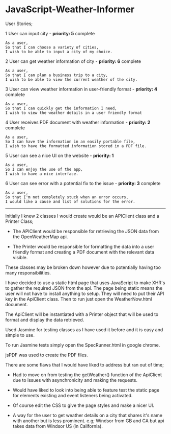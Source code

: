 # JavaScript-Weather-Informer
User Stories;

1 User can input city - **priority: 5** complete
```
As a user,
So that I can choose a variety of cities,
I wish to be able to input a city of my choice.
```

2 User can get weather information of city - **priority: 6** complete
```
As a user,
So that I can plan a business trip to a city,
I wish to be able to view the current weather of the city.
```

3 User can view weather information in user-friendly format - **priority: 4** complete
```
As a user,
So that I can quickly get the information I need,
I wish to view the weather details in a user friendly format
```

4 User receives PDF document with weather information - **priority: 2** complete
```
As a user,
So I can have the information in an easily portable file,
I wish to have the formatted information stored in a PDF file.
```

5 User can see a nice UI on the website - **priority: 1**
```
As a user,
So I can enjoy the use of the app,
I wish to have a nice interface.
```

6 User can see error with a potential fix to the issue - **priority: 3** complete
```
As a user,
So that I'm not completely stuck when an error occurs,
I would like a cause and list of solutions for the error.
```

---

Initially I knew 2 classes I would create would be an APIClient class
and a Printer Class;

- The APIClient would be responsible for retrieving the JSON data from the
OpenWeatherMap api.

- The Printer would be responsible for formatting the data into a user
friendly format and creating a PDF document with the relevant data visible.

These classes may be broken down however due to potentially having too many responsibilities.

I have decided to use a static html page that uses JavaScript to make XHR's to gather the required
JSON from the api. The page being static means the user will not have to install anything to setup.
They will need to put their API key in the ApiClient class. Then to run just open the WeatherNow.html
document.

The ApiClient will be instantiated with a Printer object that will be used to format and display the data
retrieved.

Used Jasmine for testing classes as I have used it before and it is easy and simple to use.

To run Jasmine tests simply open the SpecRunner.html in google chrome.

jsPDF was used to create the PDF files.

There are some flaws that I would have liked to address but ran out of time;

- Had to move on from testing the getWeather() function of the ApiClient due to issues with asynchronicity and making the requests.

- Would have liked to look into being able to feature test the static page for elements existing and event listeners being activated.

- Of course edit the CSS to give the page styles and make a nicer UI.

- A way for the user to get weather details on a city that shares it's name with another but is less prominent. e.g; Windsor from GB and CA but api takes data from Windsor US (in California).
